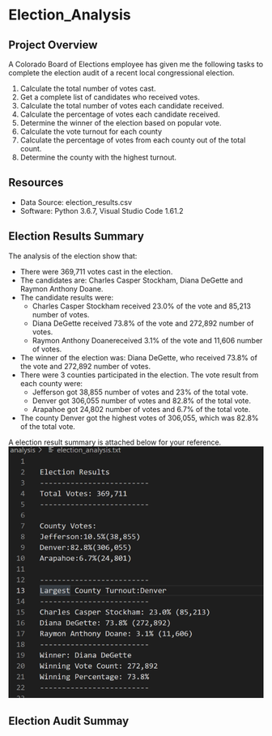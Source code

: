 # Election_Analysis

## Project Overview  
A Colorado Board of Elections employee has given me the following tasks to complete the election audit of a recent local congressional election.  
  
1. Calculate the total number of votes cast.
2. Get a complete list of candidates who received votes.
3. Calculate the total number of votes each candidate received.
4. Calculate the percentage of votes each candidate received.
5. Determine the winner of the election based on popular vote.
6. Calculate the vote turnout for each county
7. Calculate the percentage of votes from each county out of the total count.
8. Determine the county with the highest turnout.
  
## Resources
- Data Source: election_results.csv
- Software: Python 3.6.7, Visual Studio Code 1.61.2
  
## Election Results Summary
The analysis of the election show that:
* There were 369,711 votes cast in the election.
* The candidates are: Charles Casper Stockham, Diana DeGette and Raymon Anthony Doane.
* The candidate results were:
  - Charles Casper Stockham received 23.0% of the vote and 85,213 number of votes.
  - Diana DeGette received 73.8% of the vote and 272,892 number of votes.
  - Raymon Anthony Doanereceived 3.1% of the vote and 11,606 number of votes.
* The winner of the election was: Diana DeGette, who received 73.8% of the vote and 272,892 number of votes.
* There were 3 counties participated in the election. The vote result from each county were:
  - Jefferson got 38,855 number of votes and 23% of the total vote.
  - Denver got 306,055 number of votes and 82.8% of the total vote.
  - Arapahoe got 24,802 number of votes and 6.7% of the total vote.
* The county Denver got the highest votes of 306,055, which was 82.8% of the total vote.

A election result summary is attached below for your reference.  
![Election Result Summary](https://github.com/YidanChen2021/Election_Analysis/blob/6b8e4f0bbf6d5e443430e75dbe5930391ce1ff2b/Resources/Election%20Result%20Summary.png)
  
## Election Audit Summay


 
